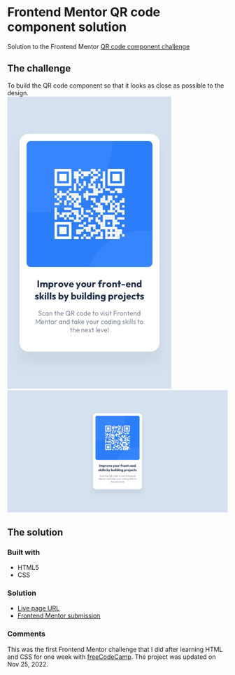 # Frontend Mentor QR code component solution  
Solution to the Frontend Mentor [QR code component challenge](https://www.frontendmentor.io/challenges/qr-code-component-iux_sIO_H)

## The challenge  
To build the QR code component so that it looks as close as possible to the design.  
![QR code card](./design/mobile-design.jpg)
![QR code card](./design/desktop-design.jpg)

## The solution  
### Built with  
* HTML5  
* CSS

### Solution 
* [Live page URL](https://laurahai.github.io/QR-code/)
* [Frontend Mentor submission](https://www.frontendmentor.io/solutions/qr-code-page-using-basic-html-and-css-XBb_QVbGbN)

### Comments
This was the first Frontend Mentor challenge that I did after learning HTML and CSS for one week with [freeCodeCamp](https://www.freecodecamp.org/). The project was updated on Nov 25, 2022.



